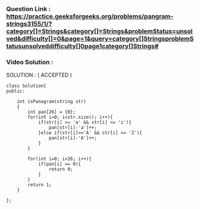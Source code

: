 ### Question Link : https://practice.geeksforgeeks.org/problems/pangram-strings3155/1/?category[]=Strings&category[]=Strings&problemStatus=unsolved&difficulty[]=0&page=1&query=category[]StringsproblemStatusunsolveddifficulty[]0page1category[]Strings#


### Video Solution : 

SOLUTION : ( ACCEPTED )

```
class Solution{
public:	
	
	int isPanagram(string str)
	{
	    int pan[26] = {0};
        for(int i=0; i<str.size(); i++){
            if(str[i] >= 'a' && str[i] <= 'z'){
                pan[str[i]-'a']++;
            }else if(str[i]>='A' && str[i] <= 'Z'){
                pan[str[i]-'A']++;
            }
        }
        
        for(int i=0; i<26; i++){
            if(pan[i] == 0){ 
                return 0;
            }
        }
        return 1; 
	}

};
```